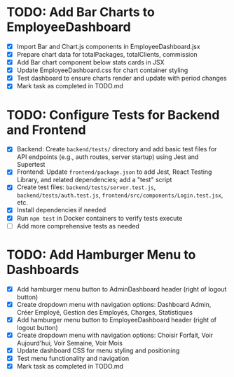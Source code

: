 # TODO: Add Bar Charts to EmployeeDashboard

- [x] Import Bar and Chart.js components in EmployeeDashboard.jsx
- [x] Prepare chart data for totalPackages, totalClients, commission
- [x] Add Bar chart component below stats cards in JSX
- [x] Update EmployeeDashboard.css for chart container styling
- [x] Test dashboard to ensure charts render and update with period changes
- [x] Mark task as completed in TODO.md

# TODO: Configure Tests for Backend and Frontend

- [x] Backend: Create `backend/tests/` directory and add basic test files for API endpoints (e.g., auth routes, server startup) using Jest and Supertest
- [x] Frontend: Update `frontend/package.json` to add Jest, React Testing Library, and related dependencies; add a "test" script
- [x] Create test files: `backend/tests/server.test.js`, `backend/tests/auth.test.js`, `frontend/src/components/Login.test.jsx`, etc.
- [x] Install dependencies if needed
- [x] Run `npm test` in Docker containers to verify tests execute
- [ ] Add more comprehensive tests as needed

# TODO: Add Hamburger Menu to Dashboards

- [x] Add hamburger menu button to AdminDashboard header (right of logout button)
- [x] Create dropdown menu with navigation options: Dashboard Admin, Créer Employé, Gestion des Employés, Charges, Statistiques
- [x] Add hamburger menu button to EmployeeDashboard header (right of logout button)
- [x] Create dropdown menu with navigation options: Choisir Forfait, Voir Aujourd'hui, Voir Semaine, Voir Mois
- [x] Update dashboard CSS for menu styling and positioning
- [x] Test menu functionality and navigation
- [x] Mark task as completed in TODO.md

